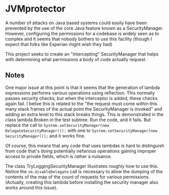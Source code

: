 JVMprotector
============

A number of attacks on Java based systems could easily have been prevented by the use
of the core Java feature known as a SecurityManager. However, configuring the permissions
for a codebase is widely seen as to complex and it seems that nobody bothers to use
this facility (though I expect that folks like Experian might wish they had)

This project seeks to create an "intercepting" SecurityManager that helps with determining
what permissions a body of code actually request.

Notes
-----

One major issue at this point is that it seems that the generation of lambda expressions performs
various operations using reflection. This normally passes security checks, but when the interceptor
is added, these checks again fail. I belive this is related to the "the request must come within
this many stack frames of the actual point the SecurityManager is invoked" and adding an extra
level to this stack breaks things. This is demonstrated in the class lambda.Broken in the test 
subtree. Run the code, and it fails. But replace the call to
`System.setSecurityManager(new DelegateSecurityManager());` with one to 
`System.setSecurityManager(new SecurityManager());`  and it works fine.

Of course, this means that any code that uses lambdas is hard to distinguish from code that's
doing potentially nefarious operations gaining improper access to private fields, which is rather
a nuisance.

The class TryLoggingSecurityManager illustrates roughly how to use this. Notice the `sm.disableDelegate`
call is necessary to allow the dumping of the contents of the map of the count of requests for 
various permissions. (Actually, creating this lambda before installing the security manager also
works around this issue).


